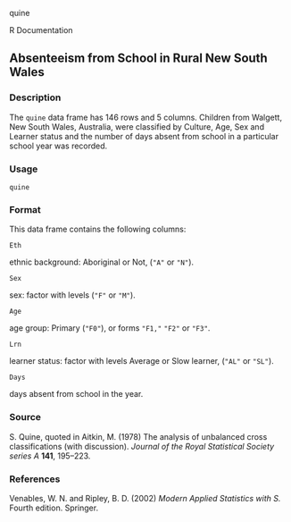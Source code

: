 quine

R Documentation

##  Absenteeism from School in Rural New South Wales

### Description

The `quine` data frame has 146 rows and 5 columns. Children from Walgett, New
South Wales, Australia, were classified by Culture, Age, Sex and Learner
status and the number of days absent from school in a particular school year
was recorded.

### Usage

    
    quine

### Format

This data frame contains the following columns:

`Eth`

ethnic background: Aboriginal or Not, (`"A"` or `"N"`).

`Sex`

sex: factor with levels (`"F"` or `"M"`).

`Age`

age group: Primary (`"F0"`), or forms `"F1,"` `"F2"` or `"F3"`.

`Lrn`

learner status: factor with levels Average or Slow learner, (`"AL"` or
`"SL"`).

`Days`

days absent from school in the year.

### Source

S. Quine, quoted in Aitkin, M. (1978) The analysis of unbalanced cross
classifications (with discussion). _Journal of the Royal Statistical Society
series A_ **141**, 195–223.

### References

Venables, W. N. and Ripley, B. D. (2002) _Modern Applied Statistics with S._
Fourth edition. Springer.

